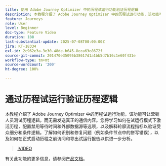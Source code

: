 ```yaml
---
title: 使用 Adobe Journey Optimizer 中的历程试运行功能验证历程逻辑
description: 本教程介绍了 Adobe Journey Optimizer 中的历程试运行功能，该功能可让营销人员测试历程逻辑，而无需发送真正的通信内容。您将学习如何在试运行模式下激活历程，配置禁用等待时间和外部数据源等选项，以及解释轮廓流程指标以验证受众细分和条件逻辑。了解如何识别和修复问题（例如条件节点中的拼写错误），以及如何在正式启动历程之前访问和导出试运行报告以供进一步分析。
feature: Journeys
role: User
level: Beginner
doc-type: Feature Video
duration: 188
last-substantial-update: 2025-07-08T00:00:00Z
jira: KT-18334
exl-id: 2c962e3a-3e30-48de-b645-8eca63c8672f
source-git-commit: 201470e35095b38617d1a1bb5d7b16c1e60f431e
workflow-type: tm+mt
source-wordcount: '200'
ht-degree: 100%

---
```


# 通过历程试运行验证历程逻辑

本教程介绍了 Adobe Journey Optimizer 中的历程试运行功能，该功能可让营销人员测试历程逻辑，而无需发送真正的通信内容。您将学习如何在试运行模式下激活历程，配置禁用等待时间和外部数据源等选项，以及解释轮廓流程指标以验证受众细分和条件逻辑。了解如何识别和修复问题（例如条件节点中的拼写错误），以及如何在正式启动历程之前访问和导出试运行报告以供进一步分析。

>[!VIDEO](https://video.tv.adobe.com/v/3464692/?learn=on&enablevpops&captions=chi_hans)

有关此功能的更多信息，请参阅[产品文档](https://experienceleague.adobe.com/zh-hans/docs/journey-optimizer/using/orchestrate-journeys/create-journey/journey-dry-run)。
